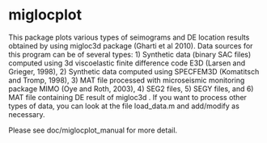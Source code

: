 # miglocplot

This package plots various types of seimograms and DE location results obtained by using
migloc3d package (Gharti et al 2010). Data sources 
for this program can be of several types: 1) Synthetic data (binary SAC files) computed using 3d viscoelastic 
finite difference code E3D (Larsen and Grieger, 1998), 2) Synthetic data computed using 
SPECFEM3D (Komatitsch and Tromp, 1998), 3) MAT file processed with microseismic monitoring 
package MIMO (Oye and Roth, 2003), 4) SEG2 files, 5) SEGY files, and 6) MAT file containing 
DE result of migloc3d . If you want to process other types of data, you can look at the file 
load_data.m and add/modify as necessary.

Please see doc/miglocplot_manual for more detail.
